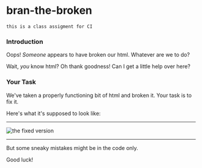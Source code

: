 # bran-the-broken
`this is a class assigment for CI`

### Introduction

Oops! _Someone_ appears to have broken our html. Whatever are we to do?

Wait, _you_ know html? Oh thank goodness! Can I get a little help over here?


### Your Task

We've taken a properly functioning bit of html and broken it. Your task is to fix it.

Here's what it's supposed to look like:

---

![the fixed version](fixed.png)

---

But some sneaky mistakes might be in the code only.

Good luck!

